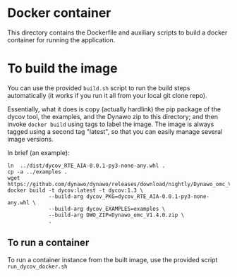 
# Docker container

This directory contains the Dockerfile and auxiliary scripts to build
a docker container for running the application.


# To build the image

You can use the provided `build.sh` script to run the build steps automatically
(it works if you run it all from your local git clone repo).

Essentially, what it does is copy (actually hardlink) the pip package of the dycov
tool, the examples, and the Dynawo zip to this directory; and then invoke
`docker build` using tags to label the image.  The image is always tagged using
a second tag "latest", so that you can easily manage several image versions.

In brief (an example):

```
ln  ../dist/dycov_RTE_AIA-0.0.1-py3-none-any.whl .
cp -a ../examples .
wget https://github.com/dynawo/dynawo/releases/download/nightly/Dynawo_omc_V1.4.0.zip
docker build -t dycov:latest -t dycov:1.3 \
             --build-arg dycov_PKG=dycov_RTE_AIA-0.0.1-py3-none-any.whl \
             --build-arg dycov_EXAMPLES=examples \
             --build-arg DWO_ZIP=Dynawo_omc_V1.4.0.zip \
             .
```



## To run a container

To run a container instance from the built image, use the provided script `run_dycov_docker.sh`


